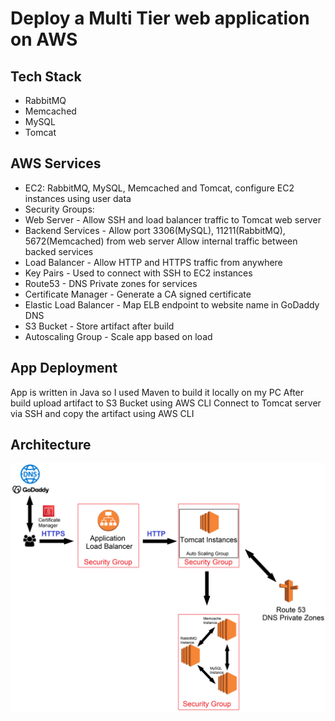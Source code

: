 # Deploy a Multi Tier web application on AWS

## Tech Stack
* RabbitMQ
* Memcached
* MySQL
* Tomcat

## AWS Services
* EC2:
	RabbitMQ, MySQL, Memcached and Tomcat, configure EC2 instances using user data
* Security Groups:
* Web Server - Allow SSH and load balancer traffic to Tomcat web server
* Backend Services - Allow port 3306(MySQL), 11211(RabbitMQ), 5672(Memcached) from web server
   		     Allow internal traffic between backed services
* Load Balancer - Allow HTTP and HTTPS traffic from anywhere
* Key Pairs - Used to connect with SSH to EC2 instances
* Route53 - DNS Private zones for services
* Certificate Manager - Generate a CA signed certificate 
* Elastic Load Balancer - Map ELB endpoint to website name in GoDaddy DNS
* S3 Bucket - Store artifact after build
* Autoscaling Group - Scale app based on load

## App Deployment
App is written in Java so I used Maven to build it locally on my PC
After build upload artifact to S3 Bucket using AWS CLI
Connect to Tomcat server via SSH and copy the artifact using AWS CLI
	

## Architecture
![alt text](https://github.com/erikGav/devops-training/blob/main/Lift%26Shift/Architecture.png?raw=true)
